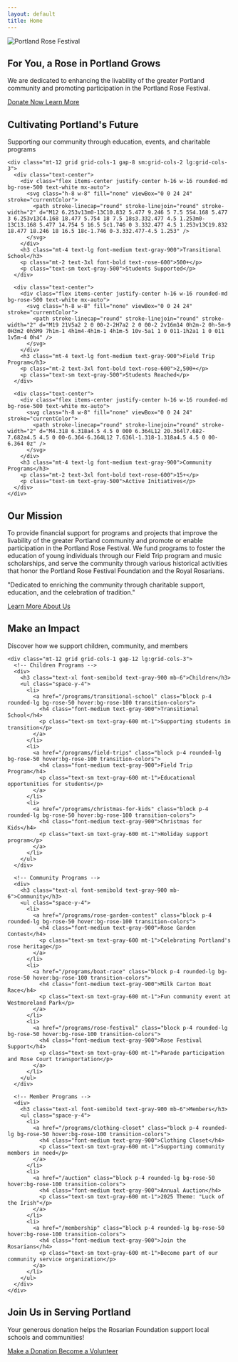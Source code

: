 ```yaml
---
layout: default
title: Home
---
```


<!-- Hero Section -->
<section class="relative bg-gradient-to-r from-rose-50 to-pink-50 py-16 lg:py-24 overflow-hidden">
  <div class="absolute inset-0 z-0">
    <img src="{{ "/assets/images/misc/banner.jpg" | relative_url }}" alt="Portland Rose Festival" class="w-full h-full object-cover opacity-20">
  </div>
  <div class="relative z-10 max-w-7xl mx-auto px-4 sm:px-6 lg:px-8">
    <div class="text-center">
      <h2 class="text-4xl font-bold text-gray-900 sm:text-5xl lg:text-6xl">
        For You, a Rose in Portland Grows
      </h2>
      <p class="mt-6 text-xl text-gray-600 max-w-3xl mx-auto">
        We are dedicated to enhancing the livability of the greater Portland community and promoting participation in the Portland Rose Festival.
      </p>
      <div class="mt-10 flex flex-col sm:flex-row gap-4 justify-center">
        <a href="/donate" class="inline-flex items-center justify-center px-8 py-3 border border-transparent text-base font-medium rounded-md text-white bg-rose-600 hover:bg-rose-700 focus:outline-none focus:ring-2 focus:ring-rose-500 focus:ring-offset-2">
          Donate Now
        </a>
        <a href="/about" class="inline-flex items-center justify-center px-8 py-3 border border-gray-300 text-base font-medium rounded-md text-gray-700 bg-white hover:bg-gray-50 focus:outline-none focus:ring-2 focus:ring-rose-500 focus:ring-offset-2">
          Learn More
        </a>
      </div>
    </div>
  </div>
</section>

<!-- Impact Metrics Section -->
<section class="py-16 bg-white">
  <div class="max-w-7xl mx-auto px-4 sm:px-6 lg:px-8">
    <div class="text-center">
      <h2 class="text-3xl font-bold text-gray-900 sm:text-4xl">
        Cultivating Portland's Future
      </h2>
      <p class="mt-4 text-lg text-gray-600">
        Supporting our community through education, events, and charitable programs
      </p>
    </div>
    
    <div class="mt-12 grid grid-cols-1 gap-8 sm:grid-cols-2 lg:grid-cols-3">
      <div class="text-center">
        <div class="flex items-center justify-center h-16 w-16 rounded-md bg-rose-500 text-white mx-auto">
          <svg class="h-8 w-8" fill="none" viewBox="0 0 24 24" stroke="currentColor">
            <path stroke-linecap="round" stroke-linejoin="round" stroke-width="2" d="M12 6.253v13m0-13C10.832 5.477 9.246 5 7.5 5S4.168 5.477 3 6.253v13C4.168 18.477 5.754 18 7.5 18s3.332.477 4.5 1.253m0-13C13.168 5.477 14.754 5 16.5 5c1.746 0 3.332.477 4.5 1.253v13C19.832 18.477 18.246 18 16.5 18c-1.746 0-3.332.477-4.5 1.253" />
          </svg>
        </div>
        <h3 class="mt-4 text-lg font-medium text-gray-900">Transitional School</h3>
        <p class="mt-2 text-3xl font-bold text-rose-600">500+</p>
        <p class="text-sm text-gray-500">Students Supported</p>
      </div>
      
      <div class="text-center">
        <div class="flex items-center justify-center h-16 w-16 rounded-md bg-rose-500 text-white mx-auto">
          <svg class="h-8 w-8" fill="none" viewBox="0 0 24 24" stroke="currentColor">
            <path stroke-linecap="round" stroke-linejoin="round" stroke-width="2" d="M19 21V5a2 2 0 00-2-2H7a2 2 0 00-2 2v16m14 0h2m-2 0h-5m-9 0H3m2 0h5M9 7h1m-1 4h1m4-4h1m-1 4h1m-5 10v-5a1 1 0 011-1h2a1 1 0 011 1v5m-4 0h4" />
          </svg>
        </div>
        <h3 class="mt-4 text-lg font-medium text-gray-900">Field Trip Program</h3>
        <p class="mt-2 text-3xl font-bold text-rose-600">2,500+</p>
        <p class="text-sm text-gray-500">Students Reached</p>
      </div>
      
      <div class="text-center">
        <div class="flex items-center justify-center h-16 w-16 rounded-md bg-rose-500 text-white mx-auto">
          <svg class="h-8 w-8" fill="none" viewBox="0 0 24 24" stroke="currentColor">
            <path stroke-linecap="round" stroke-linejoin="round" stroke-width="2" d="M4.318 6.318a4.5 4.5 0 000 6.364L12 20.364l7.682-7.682a4.5 4.5 0 00-6.364-6.364L12 7.636l-1.318-1.318a4.5 4.5 0 00-6.364 0z" />
          </svg>
        </div>
        <h3 class="mt-4 text-lg font-medium text-gray-900">Community Programs</h3>
        <p class="mt-2 text-3xl font-bold text-rose-600">15+</p>
        <p class="text-sm text-gray-500">Active Initiatives</p>
      </div>
    </div>
  </div>
</section>

<!-- Mission Statement -->
<section class="py-16 bg-gray-50">
  <div class="max-w-4xl mx-auto px-4 sm:px-6 lg:px-8 text-center">
    <h2 class="text-3xl font-bold text-gray-900 sm:text-4xl">Our Mission</h2>
    <p class="mt-8 text-lg text-gray-700 leading-relaxed">
      To provide financial support for programs and projects that improve the livability of the greater Portland community and promote or enable participation in the Portland Rose Festival. We fund programs to foster the education of young individuals through our Field Trip program and music scholarships, and serve the community through various historical activities that honor the Portland Rose Festival Foundation and the Royal Rosarians.
    </p>
    <p class="mt-6 text-xl font-semibold text-rose-600">
      "Dedicated to enriching the community through charitable support, education, and the celebration of tradition."
    </p>
    <div class="mt-8">
      <a href="/about" class="inline-flex items-center justify-center px-6 py-3 border border-gray-300 text-base font-medium rounded-md text-gray-700 bg-white hover:bg-gray-50 focus:outline-none focus:ring-2 focus:ring-rose-500 focus:ring-offset-2">
        Learn More About Us
      </a>
    </div>
  </div>
</section>

<!-- Programs Overview -->
<section class="py-16 bg-white">
  <div class="max-w-7xl mx-auto px-4 sm:px-6 lg:px-8">
    <div class="text-center">
      <h2 class="text-3xl font-bold text-gray-900 sm:text-4xl">Make an Impact</h2>
      <p class="mt-4 text-lg text-gray-600">Discover how we support children, community, and members</p>
    </div>
    
    <div class="mt-12 grid grid-cols-1 gap-12 lg:grid-cols-3">
      <!-- Children Programs -->
      <div>
        <h3 class="text-xl font-semibold text-gray-900 mb-6">Children</h3>
        <ul class="space-y-4">
          <li>
            <a href="/programs/transitional-school" class="block p-4 rounded-lg bg-rose-50 hover:bg-rose-100 transition-colors">
              <h4 class="font-medium text-gray-900">Transitional School</h4>
              <p class="text-sm text-gray-600 mt-1">Supporting students in transition</p>
            </a>
          </li>
          <li>
            <a href="/programs/field-trips" class="block p-4 rounded-lg bg-rose-50 hover:bg-rose-100 transition-colors">
              <h4 class="font-medium text-gray-900">Field Trip Program</h4>
              <p class="text-sm text-gray-600 mt-1">Educational opportunities for students</p>
            </a>
          </li>
          <li>
            <a href="/programs/christmas-for-kids" class="block p-4 rounded-lg bg-rose-50 hover:bg-rose-100 transition-colors">
              <h4 class="font-medium text-gray-900">Christmas for Kids</h4>
              <p class="text-sm text-gray-600 mt-1">Holiday support program</p>
            </a>
          </li>
        </ul>
      </div>
      
      <!-- Community Programs -->
      <div>
        <h3 class="text-xl font-semibold text-gray-900 mb-6">Community</h3>
        <ul class="space-y-4">
          <li>
            <a href="/programs/rose-garden-contest" class="block p-4 rounded-lg bg-rose-50 hover:bg-rose-100 transition-colors">
              <h4 class="font-medium text-gray-900">Rose Garden Contest</h4>
              <p class="text-sm text-gray-600 mt-1">Celebrating Portland's rose heritage</p>
            </a>
          </li>
          <li>
            <a href="/programs/boat-race" class="block p-4 rounded-lg bg-rose-50 hover:bg-rose-100 transition-colors">
              <h4 class="font-medium text-gray-900">Milk Carton Boat Race</h4>
              <p class="text-sm text-gray-600 mt-1">Fun community event at Westmoreland Park</p>
            </a>
          </li>
          <li>
            <a href="/programs/rose-festival" class="block p-4 rounded-lg bg-rose-50 hover:bg-rose-100 transition-colors">
              <h4 class="font-medium text-gray-900">Rose Festival Support</h4>
              <p class="text-sm text-gray-600 mt-1">Parade participation and Rose Court transportation</p>
            </a>
          </li>
        </ul>
      </div>
      
      <!-- Member Programs -->
      <div>
        <h3 class="text-xl font-semibold text-gray-900 mb-6">Members</h3>
        <ul class="space-y-4">
          <li>
            <a href="/programs/clothing-closet" class="block p-4 rounded-lg bg-rose-50 hover:bg-rose-100 transition-colors">
              <h4 class="font-medium text-gray-900">Clothing Closet</h4>
              <p class="text-sm text-gray-600 mt-1">Supporting community members in need</p>
            </a>
          </li>
          <li>
            <a href="/auction" class="block p-4 rounded-lg bg-rose-50 hover:bg-rose-100 transition-colors">
              <h4 class="font-medium text-gray-900">Annual Auction</h4>
              <p class="text-sm text-gray-600 mt-1">2025 Theme: "Luck of the Irish"</p>
            </a>
          </li>
          <li>
            <a href="/membership" class="block p-4 rounded-lg bg-rose-50 hover:bg-rose-100 transition-colors">
              <h4 class="font-medium text-gray-900">Join the Rosarians</h4>
              <p class="text-sm text-gray-600 mt-1">Become part of our community service organization</p>
            </a>
          </li>
        </ul>
      </div>
    </div>
  </div>
</section>

<!-- Call to Action -->
<section class="py-16 bg-rose-600">
  <div class="max-w-4xl mx-auto px-4 sm:px-6 lg:px-8 text-center">
    <h2 class="text-3xl font-bold text-white sm:text-4xl">Join Us in Serving Portland</h2>
    <p class="mt-4 text-lg text-rose-100">
      Your generous donation helps the Rosarian Foundation support local schools and communities!
    </p>
    <div class="mt-8 flex flex-col sm:flex-row gap-4 justify-center">
      <a href="/donate" class="inline-flex items-center justify-center px-8 py-3 border border-transparent text-base font-medium rounded-md text-rose-600 bg-white hover:bg-gray-50 focus:outline-none focus:ring-2 focus:ring-white focus:ring-offset-2 focus:ring-offset-rose-600">
        Make a Donation
      </a>
      <a href="/volunteer" class="inline-flex items-center justify-center px-8 py-3 border-2 border-white text-base font-medium rounded-md text-white hover:bg-white hover:text-rose-600 focus:outline-none focus:ring-2 focus:ring-white focus:ring-offset-2 focus:ring-offset-rose-600 transition-colors">
        Become a Volunteer
      </a>
    </div>
  </div>
</section>
